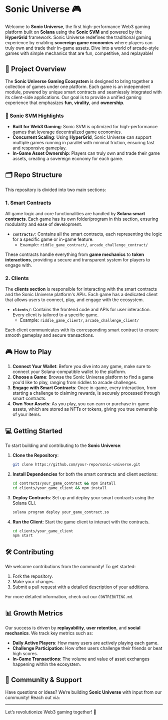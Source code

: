 # Sonic Universe 🎮

Welcome to **Sonic Universe**, the first high-performance Web3 gaming platform built on **Solana** using the **Sonic SVM** and powered by the **HyperGrid** framework. Sonic Universe redefines the traditional gaming experience by enabling **sovereign game economies** where players can truly own and trade their in-game assets. Dive into a world of arcade-style games with simple mechanics that are fun, competitive, and replayable!

## 🚀 Project Overview

The **Sonic Universe Gaming Ecosystem** is designed to bring together a collection of games under one platform. Each game is an independent module, powered by unique smart contracts and seamlessly integrated with its client-side applications. Our goal is to provide a unified gaming experience that emphasizes **fun**, **virality**, and **ownership**.

### 🌟 Sonic SVM Highlights
- **Built for Web3 Gaming**: Sonic SVM is optimized for high-performance games that leverage decentralized game economies.
- **Concurrent Scaling**: Using **HyperGrid**, Sonic Universe can support multiple games running in parallel with minimal friction, ensuring fast and responsive gameplay.
- **In-Game Asset Ownership**: Players can truly own and trade their game assets, creating a sovereign economy for each game.

## 🗂️ Repo Structure

This repository is divided into two main sections:

### 1. **Smart Contracts**
All game logic and core functionalities are handled by **Solana smart contracts**. Each game has its own folder/program in this section, ensuring modularity and ease of development.

- **`contracts/`**: Contains all the smart contracts, each representing the logic for a specific game or in-game feature.
  - Example: `riddle_game_contract/`, `arcade_challenge_contract/`
  
These contracts handle everything from **game mechanics** to **token interactions**, providing a secure and transparent system for players to engage with.

### 2. **Clients**
The **clients section** is responsible for interacting with the smart contracts and the Sonic Universe platform's APIs. Each game has a dedicated client that allows users to connect, play, and engage with the ecosystem.

- **`clients/`**: Contains the frontend code and APIs for user interaction. Every client is tailored to a specific game.
  - Example: `riddle_game_client/`, `arcade_challenge_client/`
  
Each client communicates with its corresponding smart contract to ensure smooth gameplay and secure transactions.

## 🎮 How to Play

1. **Connect Your Wallet**: Before you dive into any game, make sure to connect your Solana-compatible wallet to the platform.
2. **Choose a Game**: Browse the Sonic Universe platform to find a game you'd like to play, ranging from riddles to arcade challenges.
3. **Engage with Smart Contracts**: Once in-game, every interaction, from starting a challenge to claiming rewards, is securely processed through smart contracts.
4. **Own Your Assets**: As you play, you can earn or purchase in-game assets, which are stored as NFTs or tokens, giving you true ownership of your items.

## 💻 Getting Started

To start building and contributing to the **Sonic Universe**:

1. **Clone the Repository**:
   ```bash
   git clone https://github.com/your-repo/sonic-universe.git
   ```

2. **Install Dependencies** for both the smart contracts and client sections:
   ```bash
   cd contracts/your_game_contract && npm install
   cd clients/your_game_client && npm install
   ```

3. **Deploy Contracts**: Set up and deploy your smart contracts using the Solana CLI.
   ```bash
   solana program deploy your_game_contract.so
   ```

4. **Run the Client**: Start the game client to interact with the contracts.
   ```bash
   cd clients/your_game_client
   npm start
   ```

## 🛠️ Contributing

We welcome contributions from the community! To get started:

1. Fork the repository.
2. Make your changes.
3. Submit a pull request with a detailed description of your additions.

For more detailed information, check out our `CONTRIBUTING.md`.

## 📊 Growth Metrics

Our success is driven by **replayability**, **user retention**, and **social mechanics**. We track key metrics such as:

- **Daily Active Players**: How many users are actively playing each game.
- **Challenge Participation**: How often users challenge their friends or beat high scores.
- **In-Game Transactions**: The volume and value of asset exchanges happening within the ecosystem.

## 🙌 Community & Support

Have questions or ideas? We’re building **Sonic Universe** with input from our community! Reach out via:

<!-- - **Twitter**: [SonicSVM](https://x.com/SonicSVM)
- **Docs**: [Sonic Game Docs](https://docs.sonic.game) -->

---

Let’s revolutionize Web3 gaming together! 💫

